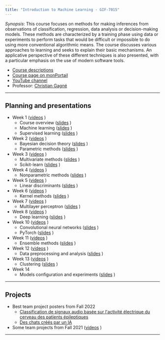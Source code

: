 ```yaml
---
title: "Introduction to Machine Learning - GIF-7015"
---
```


*Synopsis*: This course focuses on methods for making inferences from observations of classification, regression, data analysis or decision-making models. These methods are characterized by a training phase using data or experiments to perform tasks that would be difficult or impossible to do using more conventional algorithmic means. The course discusses various approaches to learning and seeks to explain their basic mechanisms. An applicative perspective of these different techniques is also presented, with a particular emphasis on the use of modern software tools.


* [Course descriptions](hhttps://www.ete.ulaval.ca/etudes/cours/gif-7015-introduction-to-machine-learning)
* [Course page on monPortail](https://sitescours.monportail.ulaval.ca/ena/site/informationsgenerales?idSite=146163)
* [YouTube channel](https://www.youtube.com/channel/UCkMXqYnOzhIlRseUOgq8_Xw)
* Professor: [Christian Gagné](https://chgagne.github.io/english/)

---

## Planning and presentations ##

* Week 1 ([videos](https://www.youtube.com/playlist?list=PLbJrgQUb1-pqHABy-m8D5kxv7l0mVrxi_) <i class="fab fa-youtube"></i>)
  * Course overview ([slides](/slides/sem01/iaa-sem01-presentation-EN.pdf) <i class="fas fa-chalkboard"></i>)
  * Machine learning ([slides](/slides/sem01/iaa-sem01-apprentissage-EN.pdf) <i class="fas fa-chalkboard"></i>) 
  * Supervised learning ([slides](/slides/sem01/iaa-sem01-supervise-EN.pdf) <i class="fas fa-chalkboard"></i>)
* Week 2 ([videos](https://www.youtube.com/playlist?list=PLbJrgQUb1-ppCR0tcY3nOOa9d_INV_cXC) <i class="fab fa-youtube"></i>)
  * Bayesian decision theory ([slides](/slides/sem02/iaa-sem02-bayes-EN.pdf) <i class="fas fa-chalkboard"></i>)
  * Parametric methods ([slides](/slides/sem02/iaa-sem02-methparam-EN.pdf) <i class="fas fa-chalkboard"></i>)
* Week 3 ([videos](https://www.youtube.com/playlist?list=PLbJrgQUb1-poodg8SdJV7dKq0hROK3ov_) <i class="fab fa-youtube"></i>)
  * Multivariate methods ([slides](/slides/sem03/iaa-sem03-methmultivariees-EN.pdf) <i class="fas fa-chalkboard"></i>)
  * Scikit-learn ([slides](/slides/sem03/iaa-sem03-sklearn-EN.pdf) <i class="fas fa-chalkboard"></i>)
* Week 4 ([videos](https://www.youtube.com/playlist?list=PLbJrgQUb1-ppmf0GUCiRmkjgjYfJN4itT) <i class="fab fa-youtube"></i>)
  * Nonparametric methods ([slides](/slides/sem04/iaa-sem04-methnonparam-EN.pdf) <i class="fas fa-chalkboard"></i>)
* Week 5 ([videos](https://www.youtube.com/playlist?list=PLbJrgQUb1-prik8V4TybH6HZaHicvZfJ5) <i class="fab fa-youtube"></i>)
  * Linear discriminants ([slides](/slides/sem05/iaa-sem05-discrlineaires-EN.pdf) <i class="fas fa-chalkboard"></i>)
* Week 6 ([videos](https://www.youtube.com/playlist?list=PLbJrgQUb1-prb3pkDb1RZ4VTAN4sVZzsq) <i class="fab fa-youtube"></i>)
  * Kernel methods ([slides](/slides/sem06/iaa-sem06-methnoyaux-EN.pdf) <i class="fas fa-chalkboard"></i>)
* Week 7 ([videos](https://www.youtube.com/playlist?list=PLbJrgQUb1-ppYsilzf_nHwJ9UHBSr8rz4) <i class="fab fa-youtube"></i>)
  * Multilayer perceptron ([slides](/slides/sem07/iaa-sem07-pmc-EN.pdf) <i class="fas fa-chalkboard"></i>)
* Week 8 ([videos](https://www.youtube.com/playlist?list=PLbJrgQUb1-ppaF9aot-7sMm-S-twB8A5N) <i class="fab fa-youtube"></i>)
  * Deep learning ([slides](/slides/sem08/iaa-sem08-profond-EN.pdf) <i class="fas fa-chalkboard"></i>)
* Week 10 ([videos](https://www.youtube.com/playlist?list=PLbJrgQUb1-ppAUZc2WgOPvfViOz2XN38X) <i class="fab fa-youtube"></i>)
  * Convolutional neural networks ([slides](/slides/sem10/iaa-sem10-reseauconv-EN.pdf) <i class="fas fa-chalkboard"></i>)
  * PyTorch ([slides](/slides/sem10/iaa-sem10-pytorch-EN.pdf) <i class="fas fa-chalkboard"></i>)
* Week 11 ([videos](https://www.youtube.com/playlist?list=PLbJrgQUb1-poSP-Noxd7vyz_oLKf7l5iG) <i class="fab fa-youtube"></i>)
  * Ensemble methods ([slides](/slides/sem11/iaa-sem11-ensemble-EN.pdf) <i class="fas fa-chalkboard"></i>)
* Week 12 ([videos](https://www.youtube.com/playlist?list=PLbJrgQUb1-prok08-asFdAtyV3SZWP_Mz) <i class="fab fa-youtube"></i>)
  * Data preprocessing and analysis ([slides](/slides/sem12/iaa-sem12-analyse-EN.pdf) <i class="fas fa-chalkboard"></i>)
* Week 13 ([videos](https://www.youtube.com/playlist?list=PLbJrgQUb1-prvegZFqzWDKSCLBwTtZTQu) <i class="fab fa-youtube"></i>)
  * Clustering ([slides](/slides/sem13/iaa-sem13-clustering-EN.pdf) <i class="fas fa-chalkboard"></i>)
* Week 14
  * Models configuration and experiments ([slides](/slides/sem14/iaa-sem14-experimentations-EN.pdf) <i class="fas fa-chalkboard"></i>)

---

## Projects ##

* Best team project posters from Fall 2022
  * [Classification de signaux audio basée sur l'activité électrique du cerveau des patients épileptiques](/projets/A2022/iaa_eq35_poster_A1.pdf)
  * [Des chats créés par un IA](/projets/A2022/Affiche_Projet_GIF_7005_eq_16.pdf) 
* Some team projects from Fall 2021 ([videos](https://www.youtube.com/playlist?list=PLbJrgQUb1-poBiK64bI55Vl8ZUQGj_SM9) <i class="fab fa-youtube"></i>)


---

